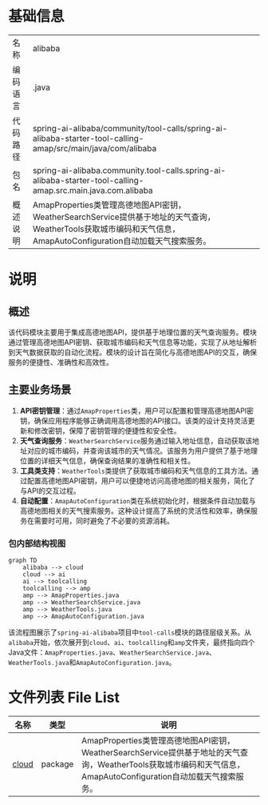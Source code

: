 # 基础信息

|      |      |
|------|------|
| 名称 | alibaba |
| 编码语言 | .java |
| 代码路径 | spring-ai-alibaba/community/tool-calls/spring-ai-alibaba-starter-tool-calling-amap/src/main/java/com/alibaba |
| 包名 | spring-ai-alibaba.community.tool-calls.spring-ai-alibaba-starter-tool-calling-amap.src.main.java.com.alibaba |
| 概述说明 | AmapProperties类管理高德地图API密钥，WeatherSearchService提供基于地址的天气查询，WeatherTools获取城市编码和天气信息，AmapAutoConfiguration自动加载天气搜索服务。 |

# 说明

## 概述
该代码模块主要用于集成高德地图API，提供基于地理位置的天气查询服务。模块通过管理高德地图API密钥、获取城市编码和天气信息等功能，实现了从地址解析到天气数据获取的自动化流程。模块的设计旨在简化与高德地图API的交互，确保服务的便捷性、准确性和高效性。

## 主要业务场景
1. **API密钥管理**：通过`AmapProperties`类，用户可以配置和管理高德地图API密钥，确保应用程序能够正确调用高德地图的API接口。该类的设计支持灵活更新和修改密钥，保障了密钥管理的便捷性和安全性。
2. **天气查询服务**：`WeatherSearchService`服务通过输入地址信息，自动获取该地址对应的城市编码，并查询该城市的天气情况。该服务为用户提供了基于地理位置的详细天气信息，确保查询结果的准确性和相关性。
3. **工具类支持**：`WeatherTools`类提供了获取城市编码和天气信息的工具方法。通过配置高德地图API密钥，用户可以便捷地访问高德地图的相关服务，简化了与API的交互过程。
4. **自动配置**：`AmapAutoConfiguration`类在系统初始化时，根据条件自动加载与高德地图相关的天气搜索服务。这种设计提高了系统的灵活性和效率，确保服务在需要时可用，同时避免了不必要的资源消耗。


### 包内部结构视图

```mermaid
graph TD
    alibaba --> cloud
    cloud --> ai
    ai --> toolcalling
    toolcalling --> amp
    amp --> AmapProperties.java
    amp --> WeatherSearchService.java
    amp --> WeatherTools.java
    amp --> AmapAutoConfiguration.java
```

该流程图展示了`spring-ai-alibaba`项目中`tool-calls`模块的路径层级关系。从`alibaba`开始，依次展开到`cloud`、`ai`、`toolcalling`和`amp`文件夹，最终指向四个Java文件：`AmapProperties.java`、`WeatherSearchService.java`、`WeatherTools.java`和`AmapAutoConfiguration.java`。

# 文件列表 File List

| 名称   | 类型  | 说明 |
|-------|------|-------------|
| [cloud](cloud/_module.md) | package | AmapProperties类管理高德地图API密钥，WeatherSearchService提供基于地址的天气查询，WeatherTools获取城市编码和天气信息，AmapAutoConfiguration自动加载天气搜索服务。 |


